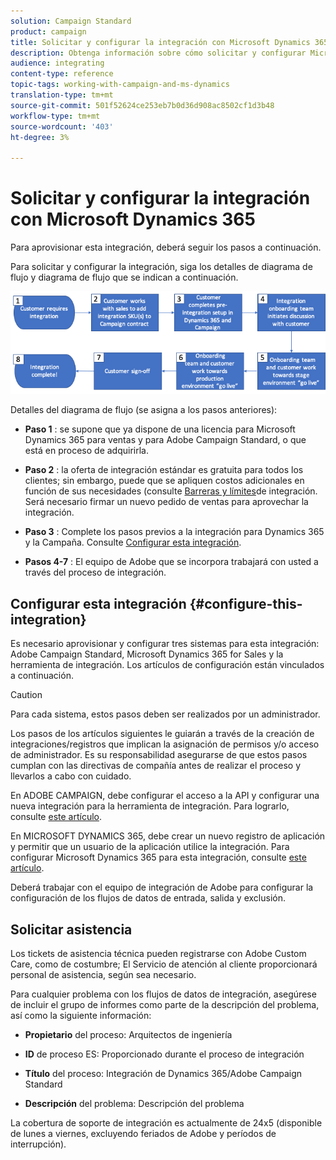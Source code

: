 ```yaml
---
solution: Campaign Standard
product: campaign
title: Solicitar y configurar la integración con Microsoft Dynamics 365
description: Obtenga información sobre cómo solicitar y configurar Microsoft Dynamics 365 con la integración de Campaign Standard
audience: integrating
content-type: reference
topic-tags: working-with-campaign-and-ms-dynamics
translation-type: tm+mt
source-git-commit: 501f52624ce253eb7b0d36d908ac8502cf1d3b48
workflow-type: tm+mt
source-wordcount: '403'
ht-degree: 3%

---
```



# Solicitar y configurar la integración con Microsoft Dynamics 365

Para aprovisionar esta integración, deberá seguir los pasos a continuación.

Para solicitar y configurar la integración, siga los detalles de diagrama de flujo y diagrama de flujo que se indican a continuación.

![](assets/provisioning-wf.png)

Detalles del diagrama de flujo (se asigna a los pasos anteriores):

* **Paso 1** : se supone que ya dispone de una licencia para Microsoft Dynamics 365 para ventas y para Adobe Campaign Standard, o que está en proceso de adquirirla.

* **Paso 2** : la oferta de integración estándar es gratuita para todos los clientes; sin embargo, puede que se apliquen costos adicionales en función de sus necesidades (consulte [Barreras y límites](../../integrating/using/ms-dynamics-365-integration-guardrails.md)de integración. Será necesario firmar un nuevo pedido de ventas para aprovechar la integración.

* **Paso 3** : Complete los pasos previos a la integración para Dynamics 365 y la Campaña. Consulte [Configurar esta integración](#configure-this-integration).

* **Pasos 4-7** : El equipo de Adobe que se incorpora trabajará con usted a través del proceso de integración.

## Configurar esta integración {#configure-this-integration}

Es necesario aprovisionar y configurar tres sistemas para esta integración: Adobe Campaign Standard, Microsoft Dynamics 365 for Sales y la herramienta de integración. Los artículos de configuración están vinculados a continuación.

>[!CAUTION]
>
>Para cada sistema, estos pasos deben ser realizados por un administrador.
>
>Los pasos de los artículos siguientes le guiarán a través de la creación de integraciones/registros que implican la asignación de permisos y/o acceso de administrador.  Es su responsabilidad asegurarse de que estos pasos cumplan con las directivas de compañía antes de realizar el proceso y llevarlos a cabo con cuidado.

En ADOBE CAMPAIGN, debe configurar el acceso a la API y configurar una nueva integración para la herramienta de integración. Para lograrlo, consulte [este artículo](../../integrating/using/configure-adobe-io-for-ms-dynamic.md).

En MICROSOFT DYNAMICS 365, debe crear un nuevo registro de aplicación y permitir que un usuario de la aplicación utilice la integración.  Para configurar Microsoft Dynamics 365 para esta integración, consulte [este artículo](../../integrating/using/configure-microsoft-dynamics-365-for-campaign-integration.md).

Deberá trabajar con el equipo de integración de Adobe para configurar la configuración de los flujos de datos de entrada, salida y exclusión.


## Solicitar asistencia

Los tickets de asistencia técnica pueden registrarse con Adobe Custom Care, como de costumbre; El Servicio de atención al cliente proporcionará personal de asistencia, según sea necesario.

Para cualquier problema con los flujos de datos de integración, asegúrese de incluir el grupo de informes como parte de la descripción del problema, así como la siguiente información:

* **Propietario** del proceso: Arquitectos de ingeniería

* **ID** de proceso ES: Proporcionado durante el proceso de integración

* **Título** del proceso: Integración de Dynamics 365/Adobe Campaign Standard

* **Descripción** del problema: Descripción del problema

La cobertura de soporte de integración es actualmente de 24x5 (disponible de lunes a viernes, excluyendo feriados de Adobe y períodos de interrupción).